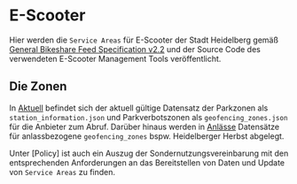 # E-Scooter
Hier werden die `Service Areas` für E-Scooter der Stadt Heidelberg gemäß [General Bikeshare Feed Specification v2.2](https://github.com/NABSA/gbfs/blob/v2.2/gbfs.md) und der Source Code des verwendeten E-Scooter Management Tools veröffentlicht.

## Die Zonen
  In [Aktuell](Aktuell) befindet sich der aktuell gültige Datensatz der Parkzonen als `station_information.json` und Parkverbotszonen als `geofencing_zones.json` für die Anbieter zum Abruf. Darüber hinaus werden in [Anlässe](Anlaesse) Datensätze für anlassbezogene `geofencing_zones` bspw. Heidelberger Herbst abgelegt.

Unter [Policy] ist auch ein Auszug der Sondernutzungsvereinbarung mit den entsprechenden Anforderungen an das Bereitstellen von Daten und Update von `Service Areas` zu finden.
